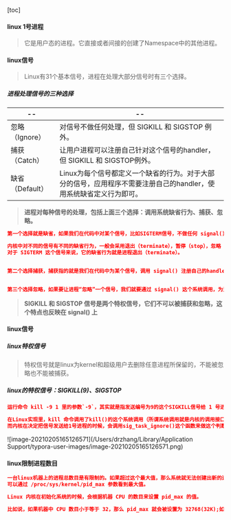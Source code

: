 [toc]





#### linux 1号进程

> 它是用户态的进程。它直接或者间接的创建了Namespace中的其他进程。

#### linux信号

> Linux有31个基本信号，进程在处理大部分信号时有三个选择。

##### 进程处理信号的三种选择

| --             | --                                               |
| -------------- | ------------------------------------------------ |
| 忽略（Ignore） | 对信号不做任何处理，但 SIGKILL 和 SIGSTOP 例外。 |
|捕获（Catch） | 让用户进程可以注册自己针对这个信号的handler，但 SIGKILL 和 SIGSTOP例外。|
| 缺省（Default） | Linux为每个信号都定义一个缺省的行为。对于大部分的信号，应用程序不需要注册自己的handler，使用系统缺省定义行为即可。 |


> **进程对每种信号的处理，包括上面三个选择：调用系统缺省行为、捕获、忽略。**

```json
第一个选择就是缺省，如果我们在代码中对某个信号，比如SIGTERM信号，不做任何 signal() 相关的系统调用，那么在进程运行的时候，如果接受到信号 SIGTERM，进程就会执行内核中 SIGTERM 信号的缺省代码。

内核中对不同的信号有不同的缺省行为，一般会采用退出（terminate），暂停（stop），忽略（ignore）这三种行为中的一种。
对于 SIGTERM 这个信号来说，它的缺省行为就是进程退出（terminate）。


第二个选择捕获，捕获指的就是我们在代码中为某个信号，调用 signal() 注册自己的handler。这样进程在运行的时候，一旦接受到信号，就不会再去执行内核中的缺省代码，而是会执行通过 signal() 注册的handler。


第三个选择忽略，如果要让进程“忽略”一个信号，我们就要通过 signal() 这个系统调用，为这个信号注册一个特殊的handler，也就是 SIG_IGN.
```

> **SIGKILL 和 SIGSTOP 信号是两个特权信号，它们不可以被捕获和忽略，这个特点也反映在 signal() 上**







#### linux信号

##### linux特权信号

> 特权信号就是linux为kernel和超级用户去删除任意进程所保留的，不能被忽略也不能被捕获。

##### linux的特权信号：SIGKILL(9)、SIGSTOP

```json
运行命令 kill -9 1 里的参数`-9`，其实就是指发送编号为9的这个SIGKILL信号给 1 号进程。
```



```json
在Linux实现里，kill 命令调用了kill()的这个系统调用（所谓系统调用就是内核的调用接口）而进入到了内核函数 sys_kill()。
而内核在决定把信号发送给1号进程的时候，会调用sig_task_ignore()这个函数来做这个判断。它会决定内核在哪些情况下会把发送的这个信号给忽略掉。如果信号被忽略了，那么init进程就收不到指令了。
```

![image-20210205165126571](/Users/drzhang/Library/Application Support/typora-user-images/image-20210205165126571.png)



#### linux限制进程数目

```json
一台linux机器上的进程总数目是有限制的。如果超过这个最大值，那么系统就无法创建出新的进程了，比如你想 SSH 登录到这台机器上就不行了。
可以通过 /proc/sys/kernel/pid_max 参数看到最大值。

Linux 内核在初始化系统的时候，会根据机器 CPU 的数目来设置 pid_max 的值。

比如说，如果机器中 CPU 数目小于等于 32，那么 pid_max 就会被设置为 32768(32K);如果机器中的 CPU 数目大于 32，那么 pid_max 就被设置为 N*1204 (N 就是 CPU 数目)。
```











